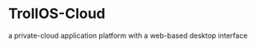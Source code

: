 TrollOS-Cloud
=============

a private-cloud application platform with a web-based desktop interface
